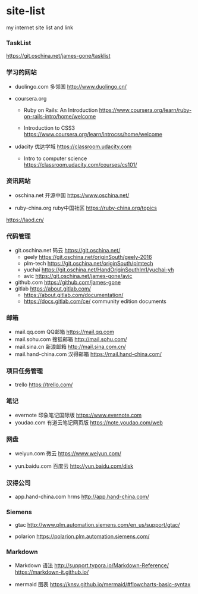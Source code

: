 # site-list
my internet site list and link

### TaskList
https://git.oschina.net/james-gone/tasklist

### 学习的网站
 
 - duolingo.com 多邻国
 http://www.duolingo.cn/
 
 - coursera.org
   - Ruby on Rails: An Introduction
   https://www.coursera.org/learn/ruby-on-rails-intro/home/welcome
   
   - Introduction to CSS3
   https://www.coursera.org/learn/introcss/home/welcome

 - udacity 优达学城
 https://classroom.udacity.com
   - Intro to computer science https://classroom.udacity.com/courses/cs101/
 
### 资讯网站
 
 - oschina.net 开源中国 
 https://www.oschina.net/
 
 - ruby-china.org ruby中国社区
https://ruby-china.org/topics

https://laod.cn/
 
### 代码管理

- git.oschina.net 码云
https://git.oschina.net/
  - geely https://git.oschina.net/originSouth/geely-2016
  - plm-tech https://git.oschina.net/originSouth/plmtech
  - yuchai https://git.oschina.net/HandOriginSouthIm1/yuchai-yh
  - avic https://git.oschina.net/james-gone/avic
- github.com 
  https://github.com/james-gone
- gitlab
https://about.gitlab.com/
  - https://about.gitlab.com/documentation/ 
  - https://docs.gitlab.com/ce/  community edition documents

### 邮箱
- mail.qq.com QQ邮箱
https://mail.qq.com
- mail.sohu.com 搜狐邮箱
http://mail.sohu.com/
- mail.sina.cn 新浪邮箱
http://mail.sina.com.cn/
- mail.hand-china.com 汉得邮箱
https://mail.hand-china.com/

### 项目任务管理

- trello
https://trello.com/

### 笔记

- evernote 印象笔记国际版
https://www.evernote.com
- youdao.com 有道云笔记网页版
https://note.youdao.com/web

### 网盘

- weiyun.com 微云 
https://www.weiyun.com/

- yun.baidu.com 百度云 
http://yun.baidu.com/disk

### 汉得公司

- app.hand-china.com hrms
http://app.hand-china.com/

### Siemens 

- gtac
http://www.plm.automation.siemens.com/en_us/support/gtac/

- polarion
https://polarion.plm.automation.siemens.com/

### Markdown

- Markdown 语法
http://support.typora.io/Markdown-Reference/
https://markdown-it.github.io/

- mermaid 图表
https://knsv.github.io/mermaid/#flowcharts-basic-syntax
